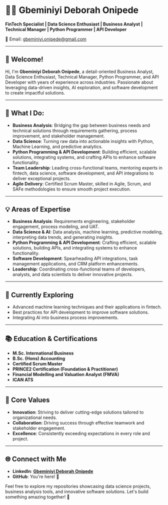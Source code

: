 # 👩‍💻 Gbeminiyi Deborah Onipede

**FinTech Specialist | Data Science Enthusiast | Business Analyst | Technical Manager | Python Programmer | API Developer**

📧 Email: [gbeminiyi.onipede@gmail.com](mailto:gbeminiyi.onipede@gmail.com)

---

## 👋 Welcome!

Hi, I'm **Gbeminiyi Deborah Onipede**, a detail-oriented Business Analyst, Data Science Enthusiast, Technical Manager, Python Programmer, and API Developer with years of experience across industries. Passionate about leveraging data-driven insights, AI exploration, and software development to create impactful solutions.

---

## 🚀 What I Do:

- **Business Analysis**: Bridging the gap between business needs and technical solutions through requirements gathering, process improvement, and stakeholder management.
- **Data Science**: Turning raw data into actionable insights with Python, Machine Learning, and predictive analytics.
- **Python Programming & API Development**: Building efficient, scalable solutions, integrating systems, and crafting APIs to enhance software functionality.
- **Team Leadership**: Leading cross-functional teams, mentoring experts in fintech, data science, software development, and API integrations to deliver exceptional projects.
- **Agile Delivery**: Certified Scrum Master, skilled in Agile, Scrum, and SAFe methodologies to ensure smooth project execution.

---

## 💡 Areas of Expertise

- **Business Analysis**: Requirements engineering, stakeholder engagement, process modeling, and UAT.
- **Data Science & AI**: Data analysis, machine learning, predictive modeling, interpreting data trends, and generating insights.
- **Python Programming & API Development**: Crafting efficient, scalable solutions, building APIs, and integrating systems to enhance functionality.
- **Software Development**: Spearheading API integrations, task management applications, and CRM platform enhancements.
- **Leadership**: Coordinating cross-functional teams of developers, analysts, and data scientists to deliver innovative projects.

---

## 🌱 Currently Exploring

- Advanced machine learning techniques and their applications in fintech.
- Best practices for API development to improve software solutions.
- Integrating AI into business process improvements.

---

## 📚 Education & Certifications

- **M.Sc. International Business**
- **B.Sc. (Hons) Accounting**
- **Certified Scrum Master**
- **PRINCE2 Certification (Foundation & Practitioner)**
- **Financial Modelling and Valuation Analyst (FMVA)**
- **ICAN ATS**

---

## 🎯 Core Values

- **Innovation**: Striving to deliver cutting-edge solutions tailored to organizational needs.
- **Collaboration**: Driving success through effective teamwork and stakeholder engagement.
- **Excellence**: Consistently exceeding expectations in every role and project.

---

## 🌐 Connect with Me

- **LinkedIn**: [__Gbeminiyi Deborah Onipede__](#)
- **GitHub**: You're here! 🎉

Feel free to explore my repositories showcasing data science projects, business analysis tools, and innovative software solutions. Let's build something amazing together! 🚀

